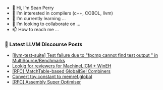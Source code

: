 - 👋 Hi, I’m Sean Perry
- 👀 I’m interested in compilers (c++, COBOL, llvm)
- 🌱 I’m currently learning ...
- 💞️ I’m looking to collaborate on ...
- 📫 How to reach me ...

<!---
s66perry/s66perry is a ✨ special ✨ repository because its `README.md` (this file) appears on your GitHub profile.
You can click the Preview link to take a look at your changes.
--->
### 📕 Latest LLVM Discourse Posts

<!-- DISCOURSE-LLVM:START -->
- [[llvm-test-suite] Test failure due to &quot;fpcmp cannot find test output &quot; in MultiSource/Benchmarks](https://discourse.llvm.org/t/llvm-test-suite-test-failure-due-to-fpcmp-cannot-find-test-output-in-multisource-benchmarks/71507#post_1)
- [Lookig for reviewers for MachineLICM + WinEH](https://discourse.llvm.org/t/lookig-for-reviewers-for-machinelicm-wineh/71506#post_1)
- [[RFC] MatchTable-based GlobalISel Combiners](https://discourse.llvm.org/t/rfc-matchtable-based-globalisel-combiners/71457#post_4)
- [Convert toy.constant to memref.global](https://discourse.llvm.org/t/convert-toy-constant-to-memref-global/71484#post_4)
- [[RFC] Assembly Super Optimiser](https://discourse.llvm.org/t/rfc-assembly-super-optimiser/71365#post_14)
<!-- DISCOURSE-LLVM:END -->
